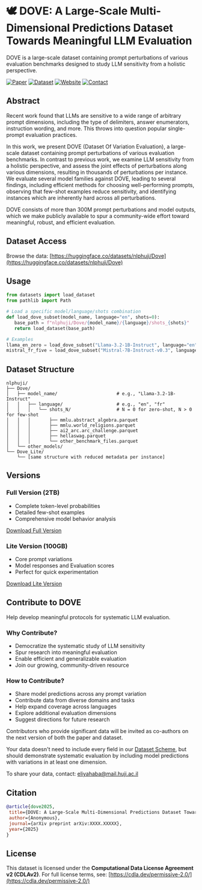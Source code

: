 # 🕊️ DOVE: A Large-Scale Multi-Dimensional Predictions Dataset Towards Meaningful LLM Evaluation

DOVE is a large-scale dataset containing prompt perturbations of various evaluation benchmarks designed to study LLM sensitivity from a holistic perspective.

[![Paper](https://img.shields.io/badge/arxiv-paper-red)](https://arxiv.org/abs/XXXX.XXXXX)
[![Dataset](https://img.shields.io/badge/🤗-dataset-yellow)](https://huggingface.co/datasets/nlphuji/Dove)
[![Website](https://img.shields.io/badge/🌐-website-blue)](https://slab-nlp.github.io/DOVE/)
[![Contact](https://img.shields.io/badge/📧-contact-green)](mailto:eliyahaba@mail.huji.ac.il)

## Abstract

Recent work found that LLMs are sensitive to a wide range of arbitrary prompt dimensions, including the type of delimiters, answer enumerators, instruction wording, and more. This throws into question popular single-prompt evaluation practices.

In this work, we present DOVE (Dataset Of Variation Evaluation), a large-scale dataset containing prompt perturbations of various evaluation benchmarks. In contrast to previous work, we examine LLM sensitivity from a holistic perspective, and assess the joint effects of perturbations along various dimensions, resulting in thousands of perturbations per instance. We evaluate several model families against DOVE, leading to several findings, including efficient methods for choosing well-performing prompts, observing that few-shot examples reduce sensitivity, and identifying instances which are inherently hard across all perturbations.

DOVE consists of more than 300M prompt perturbations and model outputs, which we make publicly available to spur a community-wide effort toward meaningful, robust, and efficient evaluation.

## Dataset Access

Browse the data: [https://huggingface.co/datasets/nlphuji/Dove](https://huggingface.co/datasets/nlphuji/Dove)

## Usage

```python
from datasets import load_dataset
from pathlib import Path

# Load a specific model/language/shots combination
def load_dove_subset(model_name, language="en", shots=0):
   base_path = f"nlphuji/Dove/{model_name}/{language}/shots_{shots}"
   return load_dataset(base_path)

# Examples
llama_en_zero = load_dove_subset("Llama-3.2-1B-Instruct", language="en", shots=0)
mistral_fr_five = load_dove_subset("Mistral-7B-Instruct-v0.3", language="fr", shots=5)
```

## Dataset Structure

```
nlphuji/
├── Dove/
│   ├── model_name/                      # e.g., "Llama-3.2-1B-Instruct"
│   │   ├── language/                    # e.g., "en", "fr"
│   │   │   └── shots_N/                 # N = 0 for zero-shot, N > 0 for few-shot
│   │   │       ├── mmlu.abstract_algebra.parquet
│   │   │       ├── mmlu.world_religions.parquet
│   │   │       ├── ai2_arc.arc_challenge.parquet
│   │   │       ├── hellaswag.parquet
│   │   │       └── other_benchmark_files.parquet
│   └── other_models/
└── Dove_Lite/
    └── [same structure with reduced metadata per instance]
```

## Versions

### Full Version (2TB)
- Complete token-level probabilities
- Detailed few-shot examples
- Comprehensive model behavior analysis

[Download Full Version](https://huggingface.co/datasets/nlphuji/Dove)

### Lite Version (100GB)
- Core prompt variations
- Model responses and Evaluation scores
- Perfect for quick experimentation

[Download Lite Version](https://huggingface.co/datasets/nlphuji/Dove_Lite)

## Contribute to DOVE

Help develop meaningful protocols for systematic LLM evaluation.

### Why Contribute?
- Democratize the systematic study of LLM sensitivity
- Spur research into meaningful evaluation
- Enable efficient and generalizable evaluation
- Join our growing, community-driven resource

### How to Contribute?
- Share model predictions across any prompt variation
- Contribute data from diverse domains and tasks
- Help expand coverage across languages
- Explore additional evaluation dimensions
- Suggest directions for future research

Contributors who provide significant data will be invited as co-authors on the next version of both the paper and dataset.

Your data doesn't need to include every field in our [Dataset Scheme](https://arxiv.org/pdf/XXXX.XXXXX.pdf#page=20), but should demonstrate systematic evaluation by including model predictions with variations in at least one dimension.

To share your data, contact: [eliyahaba@mail.huji.ac.il](mailto:eliyahaba@mail.huji.ac.il)

## Citation

```bibtex
@article{dove2025,
 title={DOVE: A Large-Scale Multi-Dimensional Predictions Dataset Towards Meaningful LLM Evaluation},
 author={Anonymous},
 journal={arXiv preprint arXiv:XXXX.XXXXX},
 year={2025}
}
```

## License

This dataset is licensed under the **Computational Data License Agreement v2 (CDLAv2)**. For full license terms, see: [https://cdla.dev/permissive-2.0/](https://cdla.dev/permissive-2.0/)
